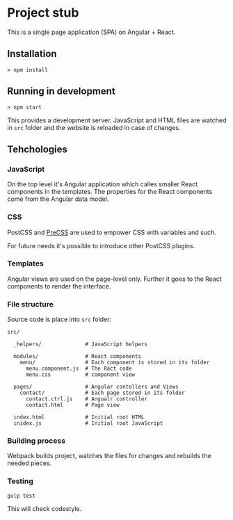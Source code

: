 # Project stub

This is a single page application (SPA) on Angular + React.


## Installation

```
> npm install
```
## Running in development

```
> npm start
```
This provides a development server.
JavaScript and HTML files are watched in `src` folder and the website is reloaded in case of changes.

## Tehchologies

### JavaScript

On the top level it's Angular application which calles smaller React components in the templates. The properties for the React components come from the Angular data model.

### CSS

PostCSS and [PreCSS](https://github.com/jonathantneal/precss) are used to empower CSS with variables and such.

For future needs it's possible to introduce other PostCSS plugins.

### Templates

Angular views are used on the page-level only. Further it goes to the React components to render the interface.

### File structure

Source code is place into `src` folder:

```
src/

  _helpers/              # JavaScript helpers

  modules/               # React components
    menu/                # Each component is stored in its folder
      menu.component.js  # The Ract code
      menu.css           # component view

  pages/                 # Angular contollers and Views
    contact/             # Each page stored in its folder
      contact.ctrl.js    # Angualr controller
      contact.html       # Page view

  index.html             # Initial root HTML
  inidex.js              # Initial root JavaScript
```

### Building process

Webpack builds project, watches the files for changes and rebuilds the needed pieces.

### Testing

```
gulp test
```

This will check codestyle.
